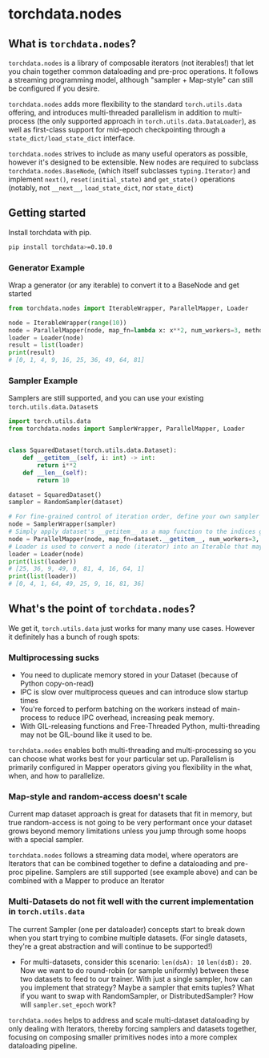 # torchdata.nodes

## What is `torchdata.nodes`?

`torchdata.nodes` is a library of composable iterators (not iterables!) that let you chain together common dataloading
and pre-proc operations. It follows a streaming programming model, although "sampler + Map-style" can still be
configured if you desire.

`torchdata.nodes` adds more flexibility to the standard `torch.utils.data` offering, and introduces multi-threaded
parallelism in addition to multi-process (the only supported approach in `torch.utils.data.DataLoader`), as well as
first-class support for mid-epoch checkpointing through a `state_dict/load_state_dict` interface.

`torchdata.nodes` strives to include as many useful operators as possible, however it's designed to be extensible. New
nodes are required to subclass `torchdata.nodes.BaseNode`, (which itself subclasses `typing.Iterator`) and implement
`next()`, `reset(initial_state)` and `get_state()` operations (notably, not `__next__`, `load_state_dict`, nor
`state_dict`)

## Getting started

Install torchdata with pip.

```bash
pip install torchdata>=0.10.0
```

### Generator Example

Wrap a generator (or any iterable) to convert it to a BaseNode and get started

```python
from torchdata.nodes import IterableWrapper, ParallelMapper, Loader

node = IterableWrapper(range(10))
node = ParallelMapper(node, map_fn=lambda x: x**2, num_workers=3, method="thread")
loader = Loader(node)
result = list(loader)
print(result)
# [0, 1, 4, 9, 16, 25, 36, 49, 64, 81]
```

### Sampler Example

Samplers are still supported, and you can use your existing `torch.utils.data.Dataset`s

```python
import torch.utils.data
from torchdata.nodes import SamplerWrapper, ParallelMapper, Loader


class SquaredDataset(torch.utils.data.Dataset):
    def __getitem__(self, i: int) -> int:
        return i**2
    def __len__(self):
        return 10

dataset = SquaredDataset()
sampler = RandomSampler(dataset)

# For fine-grained control of iteration order, define your own sampler
node = SamplerWrapper(sampler)
# Simply apply dataset's __getitem__ as a map function to the indices generated from sampler
node = ParallelMapper(node, map_fn=dataset.__getitem__, num_workers=3, method="thread")
# Loader is used to convert a node (iterator) into an Iterable that may be reused for multi epochs
loader = Loader(node)
print(list(loader))
# [25, 36, 9, 49, 0, 81, 4, 16, 64, 1]
print(list(loader))
# [0, 4, 1, 64, 49, 25, 9, 16, 81, 36]
```

## What's the point of `torchdata.nodes`?

We get it, `torch.utils.data` just works for many many use cases. However it definitely has a bunch of rough spots:

### Multiprocessing sucks

- You need to duplicate memory stored in your Dataset (because of Python copy-on-read)
- IPC is slow over multiprocess queues and can introduce slow startup times
- You're forced to perform batching on the workers instead of main-process to reduce IPC overhead, increasing peak
  memory.
- With GIL-releasing functions and Free-Threaded Python, multi-threading may not be GIL-bound like it used to be.

`torchdata.nodes` enables both multi-threading and multi-processing so you can choose what works best for your
particular set up. Parallelism is primarily configured in Mapper operators giving you flexibility in the what, when, and
how to parallelize.

### Map-style and random-access doesn't scale

Current map dataset approach is great for datasets that fit in memory, but true random-access is not going to be very
performant once your dataset grows beyond memory limitations unless you jump through some hoops with a special sampler.

`torchdata.nodes` follows a streaming data model, where operators are Iterators that can be combined together to define
a dataloading and pre-proc pipeline. Samplers are still supported (see example above) and can be combined with a Mapper
to produce an Iterator

### Multi-Datasets do not fit well with the current implementation in `torch.utils.data`

The current Sampler (one per dataloader) concepts start to break down when you start trying to combine multiple
datasets. (For single datasets, they're a great abstraction and will continue to be supported!)

- For multi-datasets, consider this scenario: `len(dsA): 10` `len(dsB): 20`. Now we want to do round-robin (or sample
  uniformly) between these two datasets to feed to our trainer. With just a single sampler, how can you implement that
  strategy? Maybe a sampler that emits tuples? What if you want to swap with RandomSampler, or DistributedSampler? How
  will `sampler.set_epoch` work?

`torchdata.nodes` helps to address and scale multi-dataset dataloading by only dealing with Iterators, thereby forcing
samplers and datasets together, focusing on composing smaller primitives nodes into a more complex dataloading pipeline.
